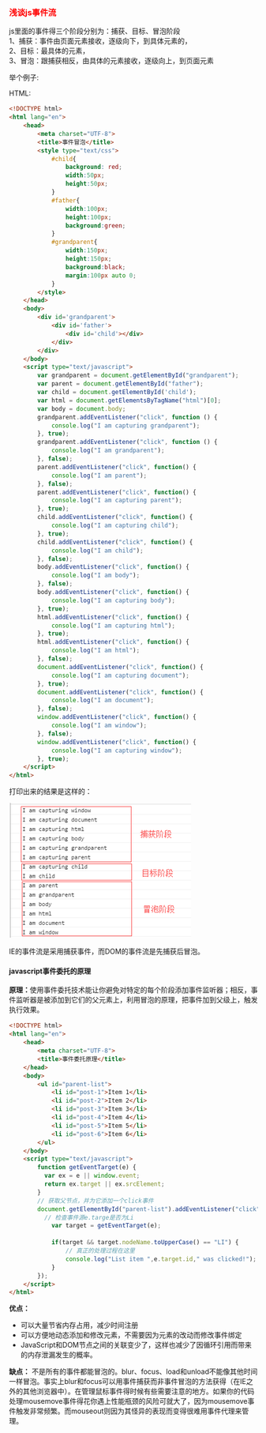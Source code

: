 ### <span style="color:red;">浅谈js事件流</span>
js里面的事件得三个阶段分别为：捕获、目标、冒泡阶段<br>
1、捕获：事件由页面元素接收，逐级向下，到具体元素的，<br>
2、目标：最具体的元素，<br>
3、冒泡：跟捕获相反，由具体的元素接收，逐级向上，到页面元素

举个例子:

HTML:
```html
<!DOCTYPE html>
<html lang="en">
    <head>  
        <meta charset="UTF-8">
        <title>事件冒泡</title>
        <style type="text/css">
            #child{    
                background: red;
                width:50px;
                height:50px;
            }  
            #father{
                width:100px;
                height:100px;
                background:green;
            }  
            #grandparent{
                width:150px;
                height:150px;
                background:black;
                margin:100px auto 0;
            }  
        </style>
    </head>
    <body>  
        <div id='grandparent'>
            <div id='father'>
                <div id='child'></div>
            </div>  
        </div>
    </body>
    <script type="text/javascript">
        var grandparent = document.getElementById("grandparent"); 
        var parent = document.getElementById("father"); 
        var child = document.getElementById('child');
        var html = document.getElementsByTagName("html")[0];
        var body = document.body; 
        grandparent.addEventListener("click", function () {
            console.log("I am capturing grandparent"); 
        }, true); 
        grandparent.addEventListener("click", function () {
            console.log("I am grandparent"); 
        }, false); 
        parent.addEventListener("click", function() {
            console.log("I am parent"); 
        }, false); 
        parent.addEventListener("click", function() {
            console.log("I am capturing parent"); 
        }, true); 
        child.addEventListener("click", function() {
            console.log("I am capturing child"); 
        }, true); 
        child.addEventListener("click", function() { 
            console.log("I am child"); 
        }, false); 
        body.addEventListener("click", function() { 
            console.log("I am body"); 
        }, false); 
        body.addEventListener("click", function() {
            console.log("I am capturing body"); 
        }, true); 
        html.addEventListener("click", function() {
            console.log("I am capturing html"); 
        }, true); 
        html.addEventListener("click", function() { 
            console.log("I am html"); 
        }, false);
        document.addEventListener("click", function() { 
            console.log("I am capturing document"); 
        }, true); 
        document.addEventListener("click", function() { 
            console.log("I am document"); 
        }, false); 
        window.addEventListener("click", function() { 
            console.log("I am window"); 
        }, false); 
        window.addEventListener("click", function() {
            console.log("I am capturing window");
        }, true);
    </script>
</html>
```

打印出来的结果是这样的：

![](images/event_flow.png)

IE的事件流是采用捕获事件，而DOM的事件流是先捕获后冒泡。

#### javascript事件委托的原理
<b>原理：</b>使用事件委托技术能让你避免对特定的每个阶段添加事件监听器；相反，事件监听器是被添加到它们的父元素上，利用冒泡的原理，把事件加到父级上，触发执行效果。

```html
<!DOCTYPE html>
<html lang="en">
    <head>  
        <meta charset="UTF-8">
        <title>事件委托原理</title>
    </head>
    <body>  
        <ul id="parent-list">
		  	<li id="post-1">Item 1</li>
		  	<li id="post-2">Item 2</li>
		  	<li id="post-3">Item 3</li>
		  	<li id="post-4">Item 4</li>
		  	<li id="post-5">Item 5</li>
		  	<li id="post-6">Item 6</li>
		</ul>
    </body>
    <script type="text/javascript">
        function getEventTarget(e) {
		  var ex = e || window.event;
		  return ex.target || ex.srcElement;
		}
		// 获取父节点，并为它添加一个click事件
		document.getElementById("parent-list").addEventListener("click",function(e) {
		  // 检查事件源e.targe是否为Li
		    var target = getEventTarget(e);

		    if(target && target.nodeName.toUpperCase() == "LI") {
				// 真正的处理过程在这里
				console.log("List item ",e.target.id," was clicked!");
			}
		});
    </script>
</html>
```

<b>优点：</b>
* 可以大量节省内存占用，减少时间注册
* 可以方便地动态添加和修改元素，不需要因为元素的改动而修改事件绑定
* JavaScript和DOM节点之间的关联变少了，这样也减少了因循环引用而带来的内存泄漏发生的概率。

<b>缺点：</b>
不是所有的事件都能冒泡的。blur、focus、load和unload不能像其他时间一样冒泡。事实上blur和focus可以用事件捕获而非事件冒泡的方法获得（在IE之外的其他浏览器中）。在管理鼠标事件得时候有些需要注意的地方。如果你的代码处理mousemove事件得花你遇上性能瓶颈的风险可就大了，因为mousemove事件触发非常频繁。而mouseout则因为其怪异的表现而变得很难用事件代理来管理。